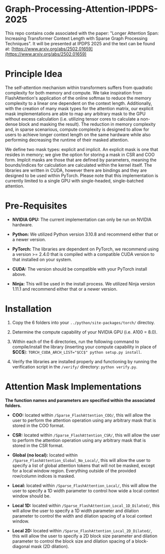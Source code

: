 # Graph-Processing-Attention-IPDPS-2025

This repo contains code associated with the paper: "Longer Attention Span: Increasing Transformer Context Length with Sparse Graph Processing Techniques". It will be presented at IPDPS 2025 and the text can be found at: [https://www.arxiv.org/abs/2502.01659](https://www.arxiv.org/abs/2502.01659)


# Principle Idea

The self-attention mechanism within transformers suffers from quadratic complexity for both memory and compute. We take inspiration from FlashAttention's application of the online softmax to reduce the memory complexity to a linear one dependent on the context length. Additionally, with the creation of many mask types for the attention matrix, our explicit mask implementations are able to map any arbitrary mask to the GPU without excess calculation (i.e. utilizing tensor cores to calculate a non-dense block and masking the result). The reduction in memory complexity and, in sparse scenarious, compute complexity is designed to allow for users to achieve longer context length on the same hardware while also performing decreasing the runtime of their masked attention.

We define two mask types: explicit and implicit. An explicit mask is one that resides in memory; we give the option for storing a mask in CSR and COO form. Implcit masks are those that are defined by parameters, meaning the bounds/indices for calculation are calculated within the kernel itself. The libraries are written in CUDA, however there are bindings and they are designed to be used within PyTorch. Please note that this implementation is currently limited to a single GPU with single-headed, single-batched attention.


# Pre-Requisites

- **NVIDIA GPU:** The current implementation can only be run on NVIDIA hardware.

- **Python:** We utilized Python version 3.10.8 and recommend either that or a newer version.

- **PyTorch:** The libraries are dependent on PyTorch, we recommend using a version >= 2.4.0 that is compiled with a compatible CUDA version to that installed on your system.

- **CUDA:** The version should be compatible with your PyTorch install above.

- **Ninja:** This will be used in the install process. We utilized Ninja version 1.11.1 and recommend either that or a newer version.


# Installation

1. Copy the 6 folders into your `../python/site-packages/torch/` directoy.

2. Determine the compute capability of your NVIDIA GPU (i.e. A100 = 8.0).

3. Within each of the 6 directories, run the following command to compile/install the library (inserting your compute capability in place of **\$CC\$**): `TORCH_CUDA_ARCH_LIST="$CC$" python setup.py install`.

4. Verify the libraries are installed properly and functioning by running the verification script in the `/verify/` directory: `python verify.py`.


# Attention Mask Implementations

**The function names and parameters are specified within the associated folders.**

- **COO:** located within `/Sparse_FlashAttention_COO/`, this will allow the user to perform the attention operation using any arbitrary mask that is stored in the COO format.

- **CSR:** located within `/Sparse_FlashAttention_CSR/`, this will allow the user to perform the attention operation using any arbitrary mask that is stored in the CSR format.

- **Global (no local):** located within `/Sparse_FlashAttention_Global_No_Local/`, this will allow the user to specify a list of global attention tokens that will not be masked, except for a local window region. Everything outside of the provided row/column indices is masked.

- **Local:** located within `/Sparse_FlashAttention_Local/`, this will allow the user to specify a 1D width parameter to control how wide a local context window should be.

- **Local 1D:** located within `/Sparse_FlashAttention_Local_1D_Dilated/`, this will allow the user to specify a 1D width parameter and dilation parameter to control the width and dilation spacing of a local context window.

- **Local 2D:** located within `/Sparse_FlashAttention_Local_2D_Dilated/`, this will allow the user to specify a 2D block size parameter and dilation parameter to control the block size and dilation spacing of a block-diagonal mask (2D dilation).